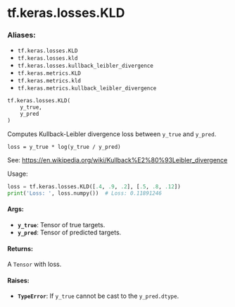 <div itemscope itemtype="http://developers.google.com/ReferenceObject">
<meta itemprop="name" content="tf.keras.losses.KLD" />
<meta itemprop="path" content="Stable" />
</div>

# tf.keras.losses.KLD

### Aliases:

* `tf.keras.losses.KLD`
* `tf.keras.losses.kld`
* `tf.keras.losses.kullback_leibler_divergence`
* `tf.keras.metrics.KLD`
* `tf.keras.metrics.kld`
* `tf.keras.metrics.kullback_leibler_divergence`

``` python
tf.keras.losses.KLD(
    y_true,
    y_pred
)
```

Computes Kullback-Leibler divergence loss between `y_true` and `y_pred`.

`loss = y_true * log(y_true / y_pred)`

See: https://en.wikipedia.org/wiki/Kullback%E2%80%93Leibler_divergence

Usage:

```python
loss = tf.keras.losses.KLD([.4, .9, .2], [.5, .8, .12])
print('Loss: ', loss.numpy())  # Loss: 0.11891246
```

#### Args:

* <b>`y_true`</b>: Tensor of true targets.
* <b>`y_pred`</b>: Tensor of predicted targets.


#### Returns:

A `Tensor` with loss.


#### Raises:

* <b>`TypeError`</b>: If `y_true` cannot be cast to the `y_pred.dtype`.